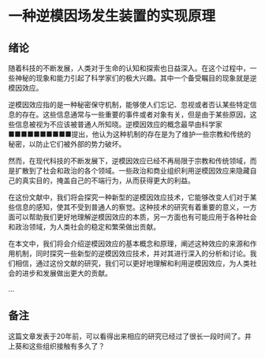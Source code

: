 # 一种逆模因场发生装置的实现原理

## 绪论

随着科技的不断发展，人类对于生命的认知和探索也日益深入。在这个过程中，一些神秘的现象和能力引起了科学家们的极大兴趣。其中一个备受瞩目的现象就是逆模因效应。

逆模因效应指的是一种秘密保守机制，能够使人们忘记、忽视或者否认某些特定信息的存在。这些信息通常与一些重要的事件或者对象有关，但是由于某些原因，这些信息被视为不应该被普通人所知晓。逆模因效应的概念最早由科学家■■■■■■■■■■提出，他认为这种机制的存在是为了维护一些宗教和传统的秘密，以防止它们被外部的势力破坏。

然而，在现代科技的不断发展下，逆模因效应已经不再局限于宗教和传统领域，而是扩散到了社会和政治的各个领域。一些政治和商业组织利用逆模因效应来隐藏自己的真实目的，掩盖自己的不端行为，从而获得更大的利益。

在这份文献中，我们将会探究一种新型的逆模因效应技术，它能够改变人们对于某些信息的感知，使其不受到普通人的察觉。这种技术的研究有着重要的意义，一方面可以帮助我们更好地理解逆模因效应的本质，另一方面也有可能应用于各种社会和政治领域，为人类社会的稳定和繁荣做出贡献。

在本文中，我们将会介绍逆模因效应的基本概念和原理，阐述这种效应的来源和作用机制，同时探究一些新型的逆模因效应技术，并对其进行深入的分析和讨论。我们相信，通过这份文献的研究，我们可以更好地理解和利用逆模因效应，为人类社会的进步和发展做出更大的贡献。

…

## 备注

这篇文章发表于20年前，可以看得出来相应的研究已经过了很长一段时间了。井上葵和这些组织接触有多久了？